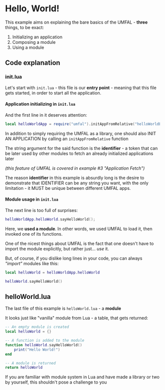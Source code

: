 # Hello, World!
This example aims on explaining the bare basics of the UMFAL - **three** things, to be exact:

1. Initializing an application
2. Composing a module
3. Using a module

## Code explanation
### init.lua
Let's start with `init.lua` - this file is our **entry point** - meaning that this file gets started, in order to start all the application.

#### Application initializing in `init.lua`
And the first line in it deserves attention:
```lua
local helloWorldApp = require("umfal").initAppFromRelative("helloWorldExampleForMyAwesomeOpenComputersLibraryCalledUMFAL")
```
In addition to simply requiring the UMFAL as a library, one should also INIT AN APPLICATION by calling an `initAppFromRelative` function

The string argument for the said function is the **identifier** - a token that can be later used by other modules to fetch an already initialized applications later

*(this feature of UMFAL is covered in example #3 "Application Fetch")*

The reason **identifier** in this example is absurdly long is the desire to demonstrate that IDENTIFIER can be any string you want, with the only limitation - it MUST be unique between different UMFAL apps.

#### Module usage in `init.lua`
The next line is too full of surprises:

```lua
helloWorldApp.helloWorld.sayHelloWorld();
```

Here, we **used a module**. In other words, we used UMFAL to load it, then invoked one of its functions.

One of the nicest things about UMFAL is the fact that one doesn't have to import the module explicitly, but rather just... *use* it.

But, of course, if you dislike long lines in your code, you can always *"import"* modules like this:
```lua
local helloWorld = helloWorldApp.helloWorld

helloWorld.sayHelloWorld()
```

## helloWorld.lua
The last file of this example is `helloWorld.lua` - a **module**

It looks just like "vanilla" module from Lua - a table, that gets returned:

```lua
-- An empty module is created
local helloWorld = {}

-- A function is added to the module
function helloWorld.sayHelloWorld()
    print("Hello World!")
end

-- A module is returned
return helloWorld
```
If you are familiar with module system in Lua and have made a library or two by yourself, this shouldn't pose a challenge to you